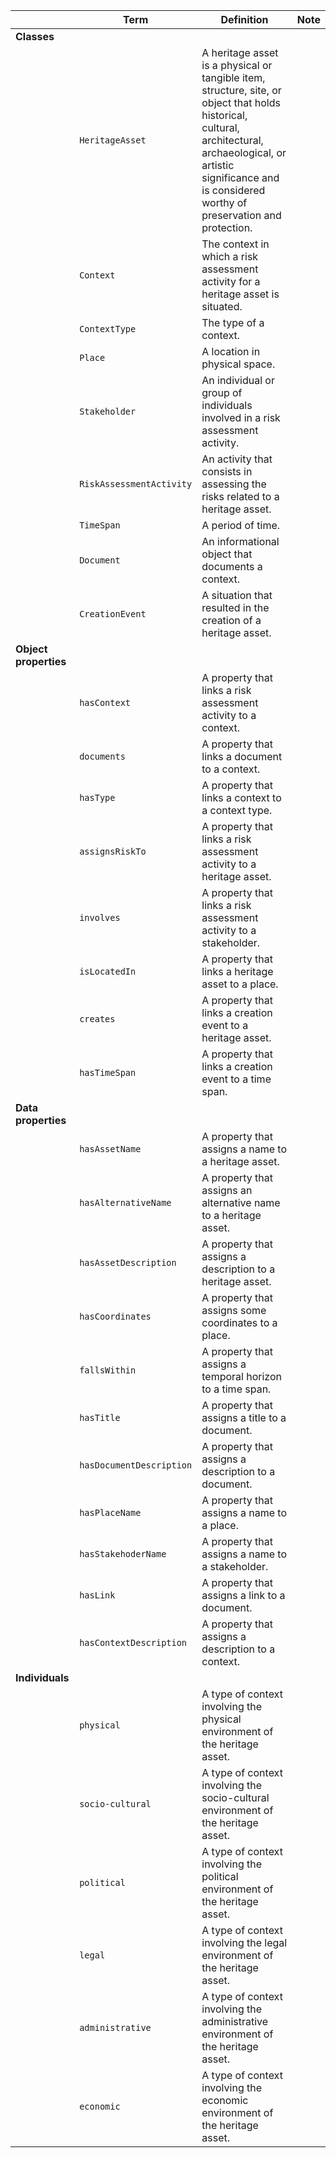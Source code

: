 |                       | **Term**                 | **Definition**                                                                                                                                                                                                                | **Note** |
|-----------------------|--------------------------|-------------------------------------------------------------------------------------------------------------------------------------------------------------------------------------------------------------------------------|----------|
| **Classes**           |                          |                                                                                                                                                                                                                               |          |
|                       | `HeritageAsset`          | A heritage asset is a physical or tangible item, structure, site, or object that holds historical, cultural, architectural, archaeological, or artistic significance and is considered worthy of preservation and protection. |          |
|                       | `Context`                | The context in which a risk assessment activity for a heritage asset is situated.                                                                                                                                             |          |
|                       | `ContextType`            | The type of a context.                                                                                                                                                                                                        |          |
|                       | `Place`                  | A location in physical space.                                                                                                                                                                                                 |          |
|                       | `Stakeholder`            | An individual or group of individuals involved in a risk assessment activity.                                                                                                                                                 |          |
|                       | `RiskAssessmentActivity` | An activity that consists in assessing the risks related to a heritage asset.                                                                                                                                                 |          |
|                       | `TimeSpan`               | A period of time.                                                                                                                                                                                                             |          |
|                       | `Document`               | An informational object that documents a context.                                                                                                                                                                             |          |
|                       | `CreationEvent`          | A situation that resulted in the creation of a heritage asset.                                                                                                                                                                |          |
| **Object properties** |                          |                                                                                                                                                                                                                               |          |
|                       | `hasContext`             | A property that links a risk assessment activity to a context.                                                                                                                                                                |          |
|                       | `documents`              | A property that links a document to a context.                                                                                                                                                                                |          |
|                       | `hasType`                | A property that links a context to a context type.                                                                                                                                                                            |          |
|                       | `assignsRiskTo`          | A property that links a risk assessment activity to a heritage asset.                                                                                                                                                         |          |
|                       | `involves`               | A property that links a risk assessment activity to a stakeholder.                                                                                                                                                            |          |
|                       | `isLocatedIn`            | A property that links a heritage asset to a place.                                                                                                                                                                            |          |
|                       | `creates`                | A property that links a creation event to a heritage asset.                                                                                                                                                                   |          |
|                       | `hasTimeSpan`            | A property that links a creation event to a time span.                                                                                                                                                                        |          |
| **Data properties**   |                          |                                                                                                                                                                                                                               |          |
|                       | `hasAssetName`           | A property that assigns a name to a heritage asset.                                                                                                                                                                           |          |
|                       | `hasAlternativeName`     | A property that assigns an alternative name to a heritage asset.                                                                                                                                                              |          |
|                       | `hasAssetDescription`    | A property that assigns a description to a heritage asset.                                                                                                                                                                    |          |
|                       | `hasCoordinates`         | A property that assigns some coordinates to a place.                                                                                                                                                                          |          |
|                       | `fallsWithin`            | A property that assigns a temporal horizon to a time span.                                                                                                                                                                    |          |
|                       | `hasTitle`               | A property that assigns a title to a document.                                                                                                                                                                                |          |
|                       | `hasDocumentDescription` | A property that assigns a description to a document.                                                                                                                                                                          |          |
|                       | `hasPlaceName`           | A property that assigns a name to a place.                                                                                                                                                                                    |          |
|                       | `hasStakehoderName`      | A property that assigns a name to a stakeholder.                                                                                                                                                                              |          |
|                       | `hasLink`                | A property that assigns a link to a document.                                                                                                                                                                                 |          |
|                       | `hasContextDescription`  | A property that assigns a description to a context.                                                                                                                                                                           |          |
| **Individuals**       |                          |                                                                                                                                                                                                                               |          |
|                       | `physical`               | A type of context involving the physical environment of the heritage asset.                                                                                                                                                   |          |
|                       | `socio-cultural`         | A type of context involving the socio-cultural environment of the heritage asset.                                                                                                                                             |          |
|                       | `political`              | A type of context involving the political environment of the heritage asset.                                                                                                                                                  |          |
|                       | `legal`                  | A type of context involving the legal environment of the heritage asset.                                                                                                                                                      |          |
|                       | `administrative`         | A type of context involving the administrative environment of the heritage asset.                                                                                                                                             |          |
|                       | `economic`               | A type of context involving the economic environment of the heritage asset.                                                                                                                                                   |          |